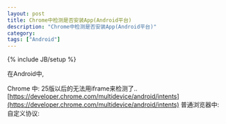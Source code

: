 ```yaml
---
layout: post
title: Chrome中检测是否安装App(Android平台)
description: "Chrome中检测是否安装App(Android平台)"
category: 
tags: ["Android"]
---
```


{% include JB/setup %}

在Android中,


Chrome 中: 25版以后的无法用iframe来检测了..
[https://developer.chrome.com/multidevice/android/intents](https://developer.chrome.com/multidevice/android/intents)
普通浏览器中:
自定义协议: 
 </script>